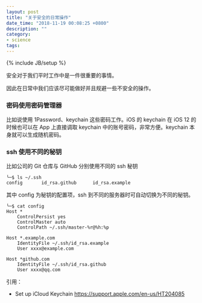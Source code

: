 ```yaml
---
layout: post
title: "关于安全的日常操作"
date_time: "2018-11-19 00:08:25 +0800"
description: ""
category:
- science
tags:
---
```

{% include JB/setup %}

安全对于我们平时工作中是一件很重要的事情。

因此在日常中我们应该尽可能做好并且规避一些不安全的操作。

### 密码使用密码管理器

比如说使用 1Password、keychain 这些密码工作。iOS 的 keychain 在 iOS 12 的时候也可以在 App 上直接调取 keychain 中的账号密码，非常方便。keychain 本身就可以生成随机密码。

### ssh 使用不同的秘钥

比如公司的 Git 仓库与 GitHub 分别使用不同的 ssh 秘钥

```
╰─$ ls ~/.ssh
config       id_rsa.github      id_rsa.example
```

其中 config 为秘钥的配置项，ssh 到不同的服务器时可自动切换为不同的秘钥。

```
╰─$ cat config
Host *
    ControlPersist yes
    ControlMaster auto
    ControlPath ~/.ssh/master-%r@%h:%p

Host *.example.com
    IdentityFile ~/.ssh/id_rsa.example
    User xxxx@example.com

Host *github.com
    IdentityFile ~/.ssh/id_rsa.github
    User xxxx@qq.com
```

引用：

- Set up iCloud Keychain <https://support.apple.com/en-us/HT204085>